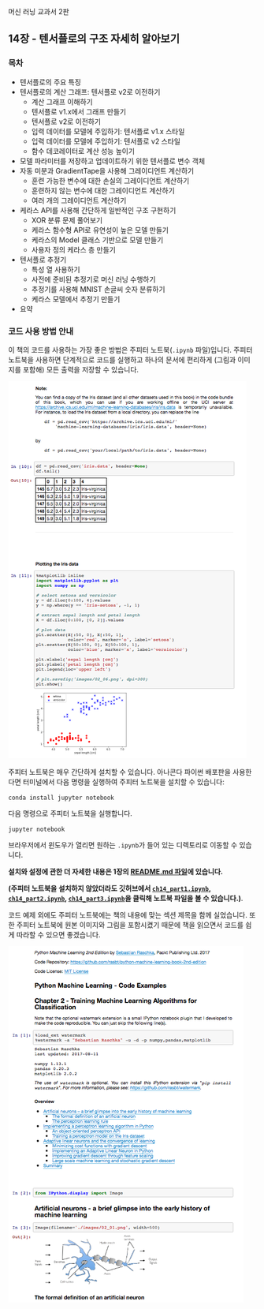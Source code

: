 머신 러닝 교과서 2판


## 14장 - 텐서플로의 구조 자세히 알아보기


### 목차

- 텐서플로의 주요 특징
- 텐서플로의 계산 그래프: 텐서플로 v2로 이전하기
  - 계산 그래프 이해하기
  - 텐서플로 v1.x에서 그래프 만들기
  - 텐서플로 v2로 이전하기
  - 입력 데이터를 모델에 주입하기: 텐서플로 v1.x 스타일
  - 입력 데이터를 모델에 주입하기: 텐서플로 v2 스타일
  - 함수 데코레이터로 계산 성능 높이기
- 모델 파라미터를 저장하고 업데이트하기 위한 텐서플로 변수 객체
- 자동 미분과 GradientTape을 사용해 그레이디언트 계산하기
  - 훈련 가능한 변수에 대한 손실의 그레이디언트 계산하기
  - 훈련하지 않는 변수에 대한 그레이디언트 계산하기
  - 여러 개의 그레이디언트 계산하기
- 케라스 API를 사용해 간단하게 일반적인 구조 구현하기
  - XOR 분류 문제 풀어보기
  - 케라스 함수형 API로 유연성이 높은 모델 만들기
  - 케라스의 Model 클래스 기반으로 모델 만들기
  - 사용자 정의 케라스 층 만들기
- 텐서플로 추정기
  - 특성 열 사용하기
  - 사전에 준비된 추정기로 머신 러닝 수행하기
  - 추정기를 사용해 MNIST 손글씨 숫자 분류하기
  - 케라스 모델에서 추정기 만들기
- 요약

### 코드 사용 방법 안내

이 책의 코드를 사용하는 가장 좋은 방법은 주피터 노트북(`.ipynb` 파일)입니다. 주피터 노트북을 사용하면 단계적으로 코드를 실행하고 하나의 문서에 편리하게 (그림과 이미지를 포함해) 모든 출력을 저장할 수 있습니다.

![](../ch02/images/jupyter-example-1.png)

주피터 노트북은 매우 간단하게 설치할 수 있습니다. 아나콘다 파이썬 배포판을 사용한다면 터미널에서 다음 명령을 실행하여 주피터 노트북을 설치할 수 있습니다:

    conda install jupyter notebook

다음 명령으로 주피터 노트북을 실행합니다.

    jupyter notebook

브라우저에서 윈도우가 열리면 원하는 `.ipynb`가 들어 있는 디렉토리로 이동할 수 있습니다.

**설치와 설정에 관한 더 자세한 내용은 1장의 [README.md 파일](../ch01/README.md)에 있습니다.**

**(주피터 노트북을 설치하지 않았더라도 깃허브에서 [`ch14_part1.ipynb`](https://github.com/rickiepark/python-machine-learning-book-3rd-edition/blob/master/ch14/ch14_part1.ipynb), [`ch14_part2.ipynb`](https://github.com/rickiepark/python-machine-learning-book-3rd-edition/blob/master/ch14/ch14_part2.ipynb), [`ch14_part3.ipynb`](https://github.com/rickiepark/python-machine-learning-book-3rd-edition/blob/master/ch14/ch14_part3.ipynb)을 클릭해 노트북 파일을 볼 수 있습니다.)**.

코드 예제 외에도 주피터 노트북에는 책의 내용에 맞는 섹션 제목을 함께 실었습니다. 또한 주피터 노트북에 원본 이미지와 그림을 포함시켰기 때문에 책을 읽으면서 코드를 쉽게 따라할 수 있으면 좋겠습니다.

![](../ch02/images/jupyter-example-2.png)
